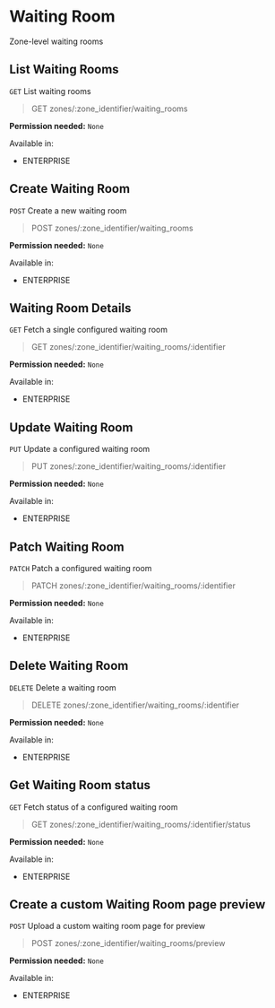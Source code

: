# Waiting Room

Zone-level waiting rooms

## List Waiting Rooms

`GET` List waiting rooms

> GET zones/:zone_identifier/waiting_rooms

**Permission needed:** `None`

Available in:

* ENTERPRISE


## Create Waiting Room

`POST` Create a new waiting room

> POST zones/:zone_identifier/waiting_rooms

**Permission needed:** `None`

Available in:

* ENTERPRISE


## Waiting Room Details

`GET` Fetch a single configured waiting room

> GET zones/:zone_identifier/waiting_rooms/:identifier

**Permission needed:** `None`

Available in:

* ENTERPRISE


## Update Waiting Room

`PUT` Update a configured waiting room

> PUT zones/:zone_identifier/waiting_rooms/:identifier

**Permission needed:** `None`

Available in:

* ENTERPRISE


## Patch Waiting Room

`PATCH` Patch a configured waiting room

> PATCH zones/:zone_identifier/waiting_rooms/:identifier

**Permission needed:** `None`

Available in:

* ENTERPRISE


## Delete Waiting Room

`DELETE` Delete a waiting room

> DELETE zones/:zone_identifier/waiting_rooms/:identifier

**Permission needed:** `None`

Available in:

* ENTERPRISE


## Get Waiting Room status

`GET` Fetch status of a configured waiting room

> GET zones/:zone_identifier/waiting_rooms/:identifier/status

**Permission needed:** `None`

Available in:

* ENTERPRISE


## Create a custom Waiting Room page preview

`POST` Upload a custom waiting room page for preview

> POST zones/:zone_identifier/waiting_rooms/preview

**Permission needed:** `None`

Available in:

* ENTERPRISE

